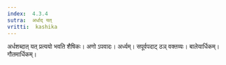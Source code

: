 ```yaml
---
index:  4.3.4
sutra:  अर्धाद् यत्
vritti:  kashika 
---
```


अर्धशब्दात् यत् प्रत्ययो भवति शैषिकः। अणो ऽपवादः। अर्ध्यम्। सपूर्वपदाट् ठञ् वक्तव्यः। बालेयार्धिकम्। गौतमार्धिकम्।

